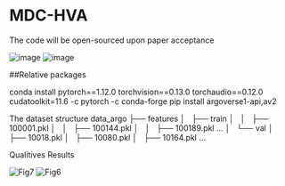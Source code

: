 # MDC-HVA
The code will be open-sourced upon paper acceptance

![image](https://github.com/user-attachments/assets/006afb96-e750-47f0-99eb-8714c9c9e1ae)
![image](https://github.com/user-attachments/assets/257a2e4d-0139-470d-b65d-db40fb35ca5a)

##Relative packages

conda install pytorch==1.12.0 torchvision==0.13.0 torchaudio==0.12.0 
cudatoolkit=11.6 -c pytorch -c conda-forge
pip install argoverse1-api,av2

The dataset structure
data_argo
├── features
│   ├── train
│   │   ├── 100001.pkl
│   │   ├── 100144.pkl
│   │   ├── 100189.pkl
...
│   └── val
│       ├── 10018.pkl
│       ├── 10080.pkl
│       ├── 10164.pkl
...









Qualitives Results

![Fig7](https://github.com/user-attachments/assets/49cb7c59-4dab-4bb8-9fe6-a9247f4b24a9)
![Fig6](https://github.com/user-attachments/assets/2f4c6edf-f83f-40e9-9bd7-8c8bc053c3f5)
